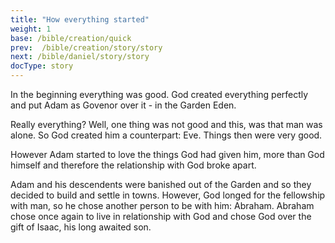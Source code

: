 ```yaml
---
title: "How everything started"
weight: 1
base: /bible/creation/quick
prev:  /bible/creation/story/story
next: /bible/daniel/story/story
docType: story
---
```


In the beginning everything was good. God created everything perfectly and put Adam as Govenor over it - in the Garden Eden.

Really everything? Well, one thing was not good and this, was that man was alone. So God created him a counterpart: Eve. Things then were very good.

However Adam started to love the things God had given him, more than God himself and therefore the relationship with God broke apart.

Adam and his descendents were banished out of the Garden and so they decided to build and settle in towns. However, God longed for the fellowship with man, so he chose another person to be with him: Abraham. Abraham chose once again to live in relationship with God and chose God over the gift of Isaac, his long awaited son.

